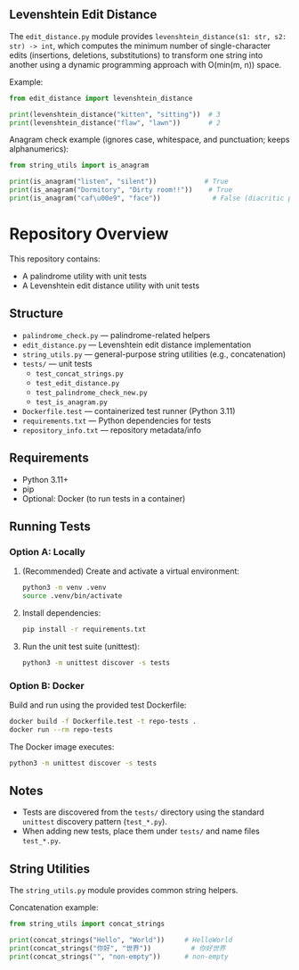 
## Levenshtein Edit Distance

The `edit_distance.py` module provides `levenshtein_distance(s1: str, s2: str) -> int`,
which computes the minimum number of single-character edits (insertions, deletions,
substitutions) to transform one string into another using a dynamic programming approach
with O(min(m, n)) space.

Example:
```python
from edit_distance import levenshtein_distance

print(levenshtein_distance("kitten", "sitting"))  # 3
print(levenshtein_distance("flaw", "lawn"))       # 2
```

Anagram check example (ignores case, whitespace, and punctuation; keeps alphanumerics):
```python
from string_utils import is_anagram

print(is_anagram("listen", "silent"))            # True
print(is_anagram("Dormitory", "Dirty room!!"))    # True
print(is_anagram("caf\u00e9", "face"))             # False (diacritic preserved)
```
# Repository Overview

This repository contains:
- A palindrome utility with unit tests
- A Levenshtein edit distance utility with unit tests

## Structure
- `palindrome_check.py` — palindrome-related helpers
- `edit_distance.py` — Levenshtein edit distance implementation
 - `string_utils.py` — general-purpose string utilities (e.g., concatenation)
- `tests/` — unit tests
  - `test_concat_strings.py`
  - `test_edit_distance.py`
  - `test_palindrome_check_new.py`
  - `test_is_anagram.py`
- `Dockerfile.test` — containerized test runner (Python 3.11)
- `requirements.txt` — Python dependencies for tests
- `repository_info.txt` — repository metadata/info

## Requirements
- Python 3.11+
- pip
- Optional: Docker (to run tests in a container)

## Running Tests

### Option A: Locally
1. (Recommended) Create and activate a virtual environment:
   ```bash
   python3 -m venv .venv
   source .venv/bin/activate
   ```
2. Install dependencies:
   ```bash
   pip install -r requirements.txt
   ```
3. Run the unit test suite (unittest):
   ```bash
   python3 -m unittest discover -s tests
   ```

### Option B: Docker
Build and run using the provided test Dockerfile:
```bash
docker build -f Dockerfile.test -t repo-tests .
docker run --rm repo-tests
```
The Docker image executes:
```bash
python3 -m unittest discover -s tests
```

## Notes
- Tests are discovered from the `tests/` directory using the standard `unittest` discovery pattern (`test_*.py`).
- When adding new tests, place them under `tests/` and name files `test_*.py`.

## String Utilities

The `string_utils.py` module provides common string helpers.

Concatenation example:
```python
from string_utils import concat_strings

print(concat_strings("Hello", "World"))     # HelloWorld
print(concat_strings("你好", "世界"))          # 你好世界
print(concat_strings("", "non-empty"))      # non-empty
```
